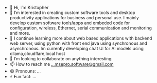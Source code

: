 - 👋 Hi, I’m Kristopher
- 👀 I’m interested in creating custom software tools and desktop productivity applications for business and personal use. I mainly develop custom software tools/apps and embeded code for configuration, wireless, Ethernet, serial communication and monitoring and more.
- 🌱 I continue learning more about web based applications with backend web server, using python with front end java using synchronous and asynchronous. Im currently developing chat UI for AI models using ollama,cloudflare,local host
- 💞️ I’m looking to collaborate on anything interesting
- 📫 How to reach me ...msepro.software@gmail.com
- 😄 Pronouns: ...
- ⚡ Fun fact: ...

<!---
Tekken-7/Tekken-7 is a ✨ special ✨ repository because its `README.md` (this file) appears on your GitHub profile.
You can click the Preview link to take a look at your changes.
--->
